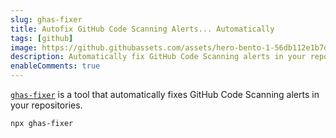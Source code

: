 ```yaml
---
slug: ghas-fixer
title: Autofix GitHub Code Scanning Alerts... Automatically
tags: [github]
image: https://github.githubassets.com/assets/hero-bento-1-56db112e1b7d.webp
description: Automatically fix GitHub Code Scanning alerts in your repositories with ghas-fixer
enableComments: true
---
```


[`ghas-fixer`](https://github.com/austenstone/ghas-fixer) is a tool that automatically fixes GitHub Code Scanning alerts in your repositories.

```bash
npx ghas-fixer
```

<!--truncate-->